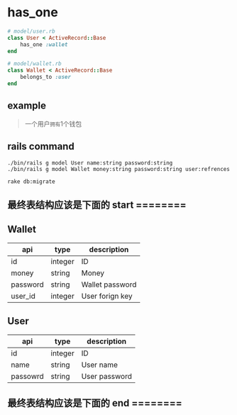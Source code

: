 # has_one
```rb
# model/user.rb
class User < ActiveRecord::Base
    has_one :wallet
end

# model/wallet.rb
class Wallet < ActiveRecord::Base
    belongs_to :user
end
```

## example
> 一个用户`拥有`1个钱包

## rails command
```shell
./bin/rails g model User name:string password:string
./bin/rails g model Wallet money:string password:string user:refrences

rake db:migrate
```

## 最终表结构应该是下面的 start ========

## Wallet
| api      | type    | description     |
| -------- | ------- | --------------- |
| id       | integer | ID              |
| money    | string  | Money           |
| password | string  | Wallet password |
| user_id  | integer | User forign key |

## User
| api      | type    | description   |
| -------- | ------- | ------------- |
| id       | integer | ID            |
| name     | string  | User name     |
| passowrd | string  | User password |


## 最终表结构应该是下面的 end ========